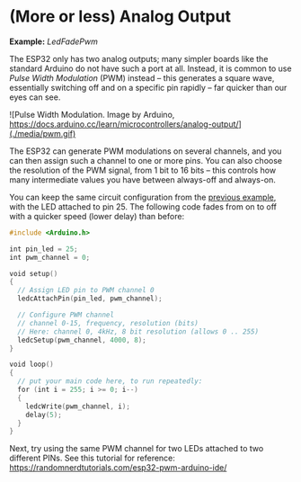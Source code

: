 # (More or less) Analog Output

**Example:** *LedFadePwm*

The ESP32 only has two analog outputs; many simpler boards like the
standard Arduino do not have such a port at all. Instead, it is common
to use *Pulse Width Modulation* (PWM) instead – this generates a square
wave, essentially switching off and on a specific pin rapidly – far
quicker than our eyes can see.

![Pulse Width Modulation. Image by Arduino,
https://docs.arduino.cc/learn/microcontrollers/analog-output/](./media/pwm.gif)

The ESP32 can generate PWM modulations on several channels, and you can
then assign such a channel to one or more pins. You can also choose the
resolution of the PWM signal, from 1 bit to 16 bits – this controls how
many intermediate values you have between always-off and always-on.

You can keep the same circuit configuration from the [previous example](../LedFadeDac/README.md),
with the LED attached to pin 25. The following code fades from on to off
with a quicker speed (lower delay) than before:

```c++
#include <Arduino.h>

int pin_led = 25;
int pwm_channel = 0;

void setup()
{
  // Assign LED pin to PWM channel 0
  ledcAttachPin(pin_led, pwm_channel);

  // Configure PWM channel
  // channel 0-15, frequency, resolution (bits)
  // Here: channel 0, 4kHz, 8 bit resolution (allows 0 .. 255)
  ledcSetup(pwm_channel, 4000, 8);
}

void loop()
{
  // put your main code here, to run repeatedly:
  for (int i = 255; i >= 0; i--)
  {
    ledcWrite(pwm_channel, i);
    delay(5);
  }
}
```

Next, try using the same PWM channel for two LEDs attached to two
different PINs. See this tutorial for reference:
<https://randomnerdtutorials.com/esp32-pwm-arduino-ide/>
